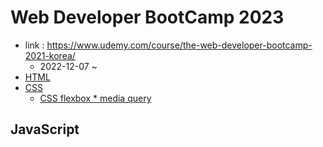 # Web Developer BootCamp 2023
- link : https://www.udemy.com/course/the-web-developer-bootcamp-2021-korea/
    - 2022-12-07 ~ 
- [HTML](01_HTML/README.md)
- [CSS](02_CSS/README.md)
    - [CSS flexbox * media query](02a_CSS_flexbox/README.md)

## JavaScript
